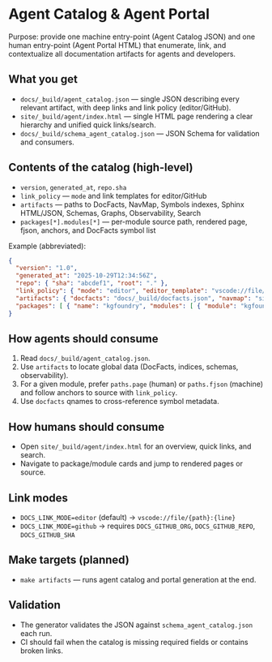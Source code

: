 # Agent Catalog & Agent Portal

Purpose: provide one machine entry-point (Agent Catalog JSON) and one human entry-point (Agent Portal HTML) that enumerate, link, and contextualize all documentation artifacts for agents and developers.

## What you get
- `docs/_build/agent_catalog.json` — single JSON describing every relevant artifact, with deep links and link policy (editor/GitHub).
- `site/_build/agent/index.html` — single HTML page rendering a clear hierarchy and unified quick links/search.
- `docs/_build/schema_agent_catalog.json` — JSON Schema for validation and consumers.

## Contents of the catalog (high-level)
- `version`, `generated_at`, `repo.sha`
- `link_policy` — `mode` and link templates for editor/GitHub
- `artifacts` — paths to DocFacts, NavMap, Symbols indexes, Sphinx HTML/JSON, Schemas, Graphs, Observability, Search
- `packages[*].modules[*]` — per-module source path, rendered page, fjson, anchors, and DocFacts symbol list

Example (abbreviated):

```json
{
  "version": "1.0",
  "generated_at": "2025-10-29T12:34:56Z",
  "repo": { "sha": "abcdef1", "root": "." },
  "link_policy": { "mode": "editor", "editor_template": "vscode://file/{path}:{line}" },
  "artifacts": { "docfacts": "docs/_build/docfacts.json", "navmap": "site/_build/navmap/navmap.json" },
  "packages": [ { "name": "kgfoundry", "modules": [ { "module": "kgfoundry.orchestration.flows", "paths": {"source": "src/kgfoundry/orchestration/flows.py", "page": "site/_build/html/api/orchestration/flows.html" }, "docfacts": ["kgfoundry.orchestration.flows._e2e_flow_impl"] } ] } ]
}
```

## How agents should consume
1. Read `docs/_build/agent_catalog.json`.
2. Use `artifacts` to locate global data (DocFacts, indices, schemas, observability).
3. For a given module, prefer `paths.page` (human) or `paths.fjson` (machine) and follow anchors to source with `link_policy`.
4. Use `docfacts` qnames to cross-reference symbol metadata.

## How humans should consume
- Open `site/_build/agent/index.html` for an overview, quick links, and search.
- Navigate to package/module cards and jump to rendered pages or source.

## Link modes
- `DOCS_LINK_MODE=editor` (default) → `vscode://file/{path}:{line}`
- `DOCS_LINK_MODE=github` → requires `DOCS_GITHUB_ORG`, `DOCS_GITHUB_REPO`, `DOCS_GITHUB_SHA`

## Make targets (planned)
- `make artifacts` — runs agent catalog and portal generation at the end.

## Validation
- The generator validates the JSON against `schema_agent_catalog.json` each run.
- CI should fail when the catalog is missing required fields or contains broken links.


